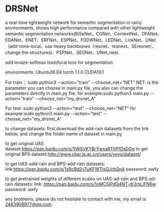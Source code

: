 # DRSNet
a real-time lightweight network for semantic segmentation in rainy environments, shows high performance compared with other lightweight semantic segmentation networks(BiSeNet、CGNet、ContextNet、DFANet、EDANet、ENET、ERFNet、ESPNet、FDDWNet、LEDNet、LinkNet、UNet（add none-local、use heavy backbones（resnet、resnext、SEresnet）、change the structures)、PSPNet、SEGNet、UNet_nest.

add lovaze-softmax loss\focal loss for segmentation

environments:
Ubuntu18.04
torch 1.1.0  CUDA10.1

For train：
sudo python3 --action="train" --choose_net="NET"
NET: is the parameter you can choose in main.py file, you also can change the parameters directly in main.py file.
for example:sudo python3 main.py --action="train" --choose_net="my_drsnet_A"

For test:
sudo python3 --action="test" --choose_net="NET"
for example:sudo python3 main.py --action="test" --choose_net="my_drsnet_A"

to change datasets:
first,download the add-rain datasets from the link below, and change the folder name of dataset in main.py

to get original UAS dataset:https://pan.baidu.com/s/1IWSVKYBrYwxaRThPfDsDGg
to get original BPS dataset:http://www.cbsr.ia.ac.cn/users/ynyu/dataset/

to get UAS-add-rain and BPS-add-rain datasets:
link:https://pan.baidu.com/s/1zRcBd2vTuKFWTIsQJrbQnA 
password: awfy

to get pretrained weights of different scales on UAS-ad-rain and  BPS-ad-rain datasets:
link: https://pan.baidu.com/s/1oMCSjPdQ4NT-dr2mLiFN6w  
password: awfy

any problems, please do not hesitate to contact with me, my email is 2463908977@qq.com.
